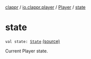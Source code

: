 [clappr](../../index.md) / [io.clappr.player](../index.md) / [Player](index.md) / [state](.)

# state

`val state: `[`State`](-state/index.md) [(source)](https://github.com/clappr/clappr-android/tree/dev/clappr/src/main/kotlin/io/clappr/player/Player.kt#L96)

Current Player state.

